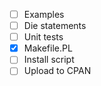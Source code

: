 
- [ ] Examples 
- [ ] Die statements
- [ ] Unit tests
- [x] Makefile.PL
- [ ] Install script
- [ ] Upload to CPAN
